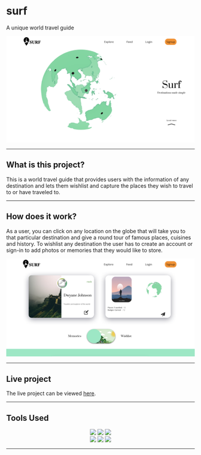 # surf
A unique world travel guide

<img src="assets/readme_images/Screenshot 2022-06-09 at 6.29.21 PM.png"/>
<hr>

## What is this project?

This is a world travel guide that provides users with the information of any destination and lets them wishlist and capture the places they wish to travel to or have traveled to.
<hr>


## How does it work?

As a user, you can click on any location on the globe that will take you to that particular destination and give a round tour of famous places, cuisines and history. To wishlist any destination the user has  to create an account or sign-in to add photos or memories that they would like to store.

<img src="assets/readme_images/Screenshot 2022-06-09 at 6.37.11 PM.png"/>
<hr>

## Live project

The live project can be viewed [here]().
<hr>


## Tools Used
<div align ="center">
<img src="https://img.shields.io/badge/JavaScript-323330?style=for-the-badge&logo=javascript&logoColor=F7DF1E"/>
<img src="https://img.shields.io/badge/threejs-black?style=for-the-badge&logo=three.js&logoColor=white"/>
<img src ="https://img.shields.io/badge/webgl-%23990000.svg?&style=for-the-badge&logo=webgl&logoColor=white"/>
</div>

<div align="center">
<img src="https://img.shields.io/badge/PHP-777BB4?style=for-the-badge&logo=php&logoColor=white"/>
<img src="https://img.shields.io/badge/html5-%23E34F26.svg?&style=for-the-badge&logo=html5&logoColor=white"/>
<img src ="https://img.shields.io/badge/css3-%231572B6.svg?&style=for-the-badge&logo=css3&logoColor=white"/>
</div>

<hr>